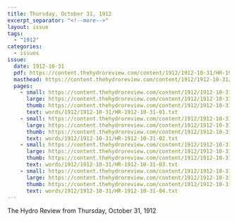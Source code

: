 ```yaml
---
title: Thursday, October 31, 1912
excerpt_separator: "<!--more-->"
layout: issue
tags:
  - "1912"
categories:
  - issues
issue:
  date: 1912-10-31
  pdf: https://content.thehydroreview.com/content/1912/1912-10-31/HR-1912-10-31.pdf
  masthead: https://content.thehydroreview.com/content/1912/1912-10-31/masthead/HR-1912-10-31.jpg
  pages:
    - small: https://content.thehydroreview.com/content/1912/1912-10-31/small/HR-1912-10-31-01.jpg
      large: https://content.thehydroreview.com/content/1912/1912-10-31/large/HR-1912-10-31-01.jpg
      thumb: https://content.thehydroreview.com/content/1912/1912-10-31/thumbnails/HR-1912-10-31-01.jpg
      text: words/1912/1912-10-31/HR-1912-10-31-01.txt
    - small: https://content.thehydroreview.com/content/1912/1912-10-31/small/HR-1912-10-31-02.jpg
      large: https://content.thehydroreview.com/content/1912/1912-10-31/large/HR-1912-10-31-02.jpg
      thumb: https://content.thehydroreview.com/content/1912/1912-10-31/thumbnails/HR-1912-10-31-02.jpg
      text: words/1912/1912-10-31/HR-1912-10-31-02.txt
    - small: https://content.thehydroreview.com/content/1912/1912-10-31/small/HR-1912-10-31-03.jpg
      large: https://content.thehydroreview.com/content/1912/1912-10-31/large/HR-1912-10-31-03.jpg
      thumb: https://content.thehydroreview.com/content/1912/1912-10-31/thumbnails/HR-1912-10-31-03.jpg
      text: words/1912/1912-10-31/HR-1912-10-31-03.txt
    - small: https://content.thehydroreview.com/content/1912/1912-10-31/small/HR-1912-10-31-04.jpg
      large: https://content.thehydroreview.com/content/1912/1912-10-31/large/HR-1912-10-31-04.jpg
      thumb: https://content.thehydroreview.com/content/1912/1912-10-31/thumbnails/HR-1912-10-31-04.jpg
      text: words/1912/1912-10-31/HR-1912-10-31-04.txt
---
```


The Hydro Review from Thursday, October 31, 1912

<!--more-->

